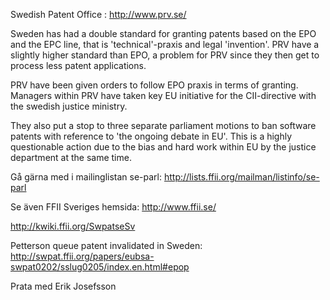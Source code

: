 Swedish Patent Office : <http://www.prv.se/>

Sweden has had a double standard for granting patents based on the EPO
and the EPC line, that is \'technical\'-praxis and legal \'invention\'.
PRV have a slightly higher standard than EPO, a problem for PRV since
they then get to process less patent applications.

PRV have been given orders to follow EPO praxis in terms of granting.
Managers within PRV have taken key EU initiative for the CII-directive
with the swedish justice ministry.

They also put a stop to three separate parliament motions to ban
software patents with reference to \'the ongoing debate in EU\'. This is
a highly questionable action due to the bias and hard work within EU by
the justice department at the same time.

Gå gärna med i mailinglistan se-parl:
<http://lists.ffii.org/mailman/listinfo/se-parl>

Se även FFII Sveriges hemsida: <http://www.ffii.se/>

<http://kwiki.ffii.org/SwpatseSv>

Petterson queue patent invalidated in Sweden:
<http://swpat.ffii.org/papers/eubsa-swpat0202/sslug0205/index.en.html#epop>

Prata med Erik Josefsson
